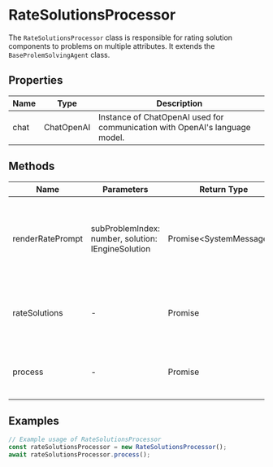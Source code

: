 # RateSolutionsProcessor

The `RateSolutionsProcessor` class is responsible for rating solution components to problems on multiple attributes. It extends the `BaseProlemSolvingAgent` class.

## Properties

| Name   | Type   | Description               |
|--------|--------|---------------------------|
| chat   | ChatOpenAI | Instance of ChatOpenAI used for communication with OpenAI's language model. |

## Methods

| Name                     | Parameters                          | Return Type | Description                                                                 |
|--------------------------|-------------------------------------|-------------|-----------------------------------------------------------------------------|
| renderRatePrompt         | subProblemIndex: number, solution: IEngineSolution | Promise<SystemMessage[]> | Generates a prompt for rating a solution component based on various attributes. |
| rateSolutions            | -                                   | Promise<void> | Rates all solution components for each sub-problem.                          |
| process                  | -                                   | Promise<void> | Orchestrates the process of rating solution components.                      |

## Examples

```typescript
// Example usage of RateSolutionsProcessor
const rateSolutionsProcessor = new RateSolutionsProcessor();
await rateSolutionsProcessor.process();
```